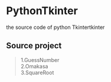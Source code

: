 # PythonTkinter
the source code of python Tkintertkinter
## Source project
>1.GuessNumber<br>
>2.Omakasa<br>
>3.SquareRoot<br>

